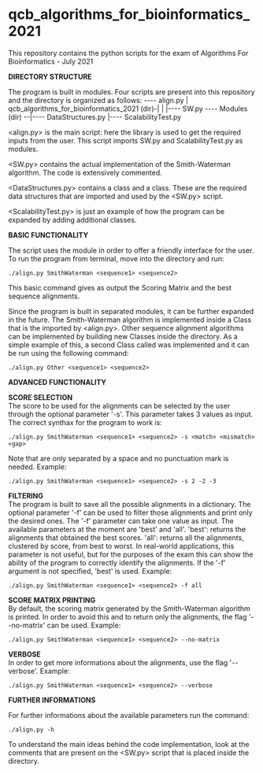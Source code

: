 # qcb_algorithms_for_bioinformatics_2021
This repository contains the python scripts for the exam of Algorithms For Bioinformatics - July 2021




**DIRECTORY STRUCTURE**
  
  
  The program is built in modules. Four scripts are present into this repository and
  the directory is organized as follows:
                                               ---- align.py 
                                               |
  qcb_algorithms_for_bioinformatics_2021 (dir)-|
                                               |                    |---- SW.py
                                               ---- Modules (dir) --|---- DataStructures.py
                                                                    |---- ScalabilityTest.py

  <align.py> is the main script: here the <argparse> library is used to get the required inputs from the user.
             This script imports SW.py and ScalabilityTest.py as modules.
                       
  <SW.py> contains the actual implementation of the Smith-Waterman algorithm. The code is extensively commented.
  
  <DataStructures.py> contains a <Node> class and a <Graph> class. These are the required data structures that 
                      are imported and used by the <SW.py> script.
    
  <ScalabilityTest.py> is just an example of how the program can be expanded by adding additional classes.
  



**BASIC FUNCTIONALITY**


The script uses the <argparse> module in order to offer a friendly interface for the user.
To run the program from terminal, move into the directory and run:
  
  ```
  ./align.py SmithWaterman <sequence1> <sequence2>
  ```
  
This basic command gives as output the Scoring Matrix and the best sequence alignments.

Since the program is built in separated modules, it can be further expanded in the future. The Smith-Waterman algorithm
is implemented inside a Class that is the imported by <align.py>. Other sequence alignment algorithms can be implemented
by building new Classes inside the <Modules> directory. As a simple example of this, a second Class called <OtherAlgorithm> 
was implemented and it can be run using the following command:
  
  ```
  ./align.py Other <sequence1> <sequence2>
  ```
  

  
 
**ADVANCED FUNCTIONALITY**
  
  
  **SCORE SELECTION**  
  The score to be used for the alignments can be selected by the user through the optional parameter '-s'.
  This parameter takes 3 <int> values as input. The correct synthax for the program to work is:
    
    ./align.py SmithWaterman <sequence1> <sequence2> -s <match> <mismatch> <gap>
  
  Note that <match> <mismatch> <gap> are only separated by a space and no punctuation mark is needed.
  Example:
    
    ./align.py SmithWaterman <sequence1> <sequence2> -s 2 -2 -3
  
  
  **FILTERING**  
  The program is built to save all the possible alignments in a dictionary. The optional parameter '-f' can be used
  to filter those alignments and print only the desired ones. 
  The '-f' parameter can take one <str> value as input. The available parameters at the moment are 'best' and 'all'.
    'best': returns the alignments that obtained the best scores.
     'all': returns all the alignments, clustered by score, from best to worst. In real-world applications, this parameter
            is not useful, but for the purposes of the exam this can show the ability of the program to correctly identify 
            the alignments.
  If the '-f' argument is not specified, 'best' is used.
  Example:
    
    ./align.py SmithWaterman <sequence1> <sequence2> -f all
  
  
  **SCORE MATRIX PRINTING**  
  By default, the scoring matrix generated by the Smith-Waterman algorithm is printed.
  In order to avoid this and to return only the alignments, the flag '--no-matrix' can be used.
  Example:
  
    ./align.py SmithWaterman <sequence1> <sequence2> --no-matrix
  
  
  **VERBOSE**  
  In order to get more informations about the alignments, use the flag '--verbose'.
  Example:
  
    ./align.py SmithWaterman <sequence1> <sequence2> --verbose
  
  

  
**FURTHER INFORMATIONS**

  For further informations about the available parameters run the command:

    ./align.py -h
    
  To understand the main ideas behind the code implementation, look at the comments that are present on the <SW.py> script 
  that is placed inside the <Modules> directory.
